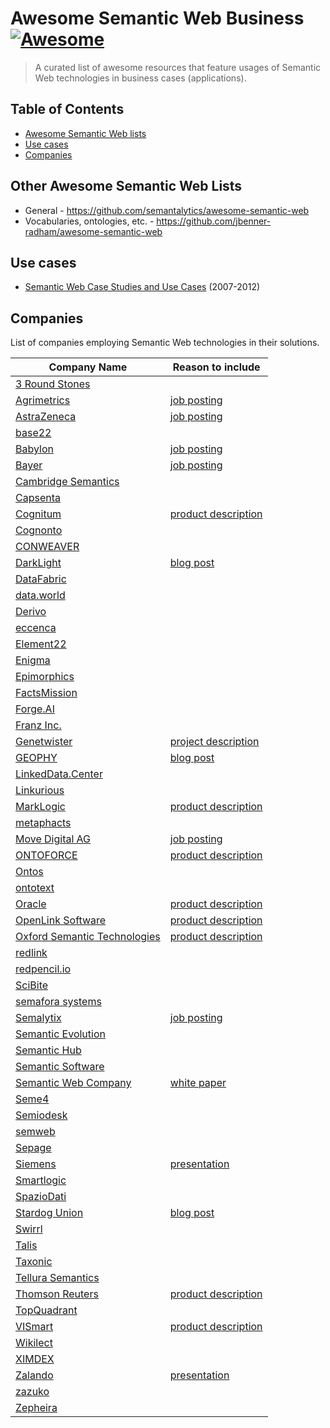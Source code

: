 # Awesome Semantic Web Business [![Awesome](https://awesome.re/badge.svg)](https://awesome.re)

> A curated list of awesome resources that feature usages of Semantic Web technologies in business cases (applications).

## Table of Contents

- [Awesome Semantic Web lists](#awesome-semantic-web-lists)
- [Use cases](#use-cases)
- [Companies](#companies)

## Other Awesome Semantic Web Lists

- General - https://github.com/semantalytics/awesome-semantic-web
- Vocabularies, ontologies, etc. - https://github.com/jbenner-radham/awesome-semantic-web

## Use cases

- [Semantic Web Case Studies and Use Cases](https://www.w3.org/2001/sw/sweo/public/UseCases/) (2007-2012)

## Companies

List of companies employing Semantic Web technologies in their solutions.

Company Name                             | Reason to include 
-----------------------------------------|-------------------
[3 Round Stones](http://3roundstones.com) |
[Agrimetrics](https://agrimetrics.co.uk) | [job posting](https://web.archive.org/web/20190320203317/https://agrimetrics.co.uk/careers/semantic-web-linked-data-scientist-at-agrimetrics)
[AstraZeneca](https://www.astrazeneca.com/) | [job posting](http://web.archive.org/web/20190503084905/https://job-search.astrazeneca.com/job/cambridge/informatician-astrazeneca-r-and-d-disease-knowledge-graph-team/7684/11393491)
[base22](http://base22.com) |
[Babylon](https://www.babylonhealth.com/) | [job posting](https://web.archive.org/web/20190503083427/https://jobs.lever.co/babylonhealth/cd7b6b1e-7efe-4f16-9d5d-0148d18af31d)
[Bayer](https://www.bayer.com/) | [job posting](https://web.archive.org/web/20190507183607/https://karriere.bayer.de/job/Computational-Scientist-m-f-d--SF40783_en_US.html)
[Cambridge Semantics](https://www.cambridgesemantics.com) |
[Capsenta](https://capsenta.com) |
[Cognitum](https://www.cognitum.eu/) | [product description](https://www.cognitum.eu/semantics/Tools/SparqlExcelTools.aspx)
[Cognonto](http://cognonto.com) |
[CONWEAVER](https://www.conweaver.com) |
[DarkLight](https://www.darklight.ai) | [blog post](https://www.darklight.ai/blog/artificial-intelligence-belief-propagation-with-a-common-object-model)
[DataFabric](http://datafabric.cc) |
[data.world](https://data.world) |
[Derivo](http://derivo.de) |
[eccenca](https://www.eccenca.com) |
[Element22](http://www.element-22.com/) |
[Enigma](https://www.enigma.com) |
[Epimorphics](https://www.epimorphics.com) |
[FactsMission](https://factsmission.com) |
[Forge.AI](https://www.forge.ai) |
[Franz Inc.](https://franz.com/) |
[Genetwister](https://www.genetwister.nl) | [project description](https://www.genetwister.nl/projecten/semantic-web)
[GEOPHY](https://geophy.com) | [blog post](https://medium.com/geophy-hq/performing-geospatial-queries-at-scale-7b64795d7704)
[LinkedData.Center](http://linkeddata.center) |
[Linkurious](https://linkurio.us) |
[MarkLogic](https://www.marklogic.com/) | [product description](https://cdn1.marklogic.com/wp-content/uploads/2018/01/Semantics-Datasheet.pdf)
[metaphacts](http://metaphacts.com) |
[Move Digital AG](https://www.movedigital.ch) | [job posting](http://web.archive.org/web/20190329184427/https://www.movedigital.ch/en/careers/ontology-engineer/)
[ONTOFORCE](https://www.ontoforce.com) | [product description](https://www.ontoforce.com/technology)
[Ontos](http://ontos.com) |
[ontotext](https://ontotext.com) |
[Oracle](https://www.oracle.com) | [product description](https://www.oracle.com/technetwork/database/options/spatialandgraph/overview/rdfsemantic-graph-1902016.html)
[OpenLink Software](https://www.openlinksw.com/) | [product description](https://virtuoso.openlinksw.com/)
[Oxford Semantic Technologies](https://www.oxfordsemantic.tech) | [product description](https://www.oxfordsemantic.tech/product)
[redlink](https://redlink.co) |
[redpencil.io](https://redpencil.io/) |
[SciBite](https://www.scibite.com/) |
[semafora systems](www.semafora-systems.com) |
[Semalytix](https://semalytix.com) | [job posting](http://web.archive.org/web/20190329184531/https://www.semalytix.com/wp-content/uploads/2019/01/jobs_software_developer_with_graph_affinity.pdf)
[Semantic Evolution](http://www.semantic-evolution.com) |
[Semantic Hub](http://www.semantic-hub.com/) |
[Semantic Software](http://semanticsoftware.com) |
[Semantic Web Company](https://semantic-web.com) | [white paper](https://www.poolparty.biz/wp-content/uploads/2017/08/IDC_Paper_How_Semantic_Technologies_Steer_Cognitive_Applications.pdf)
[Seme4](http://www.seme4.com) |
[Semiodesk](https://www.semiodesk.com) |
[semweb](https://semweb.ch) |
[Sepage](https://www.sepage.fr) |
[Siemens](https://www.siemens.com) | [presentation](https://indico.cern.ch/event/669648/contributions/2838194/attachments/1581790/2499984/CERN_Open_Lab_Technical_Workshop_-_SIEMENS_AG_-_FISHKIN_-_11-01-2018.pdf)
[Smartlogic](https://www.smartlogic.com) |
[SpazioDati](https://www.spaziodati.eu) |
[Stardog Union](https://www.stardog.com) | [blog post](https://www.stardog.com/blog/nasas-knowledge-graph/)
[Swirrl](http://www.swirrl.com) |
[Talis](https://talis.com) |
[Taxonic](https://www.taxonic.com) |
[Tellura Semantics](http://tellurasemantics.com) |
[Thomson Reuters](https://www.thomsonreuters.com) | [product description](https://permid.org/)
[TopQuadrant](https://www.topquadrant.com) |
[VISmart](http://vismart.biz) | [product description](http://ontodia.org/)
[Wikilect](https://wikilect.ru/) |
[XIMDEX](http://www.ximdex.com) |
[Zalando](http://www.zalando.com/) | [presentation](https://www.youtube.com/watch?v=1cQEWVxCJUk&list=PLxzIV5KV6zVWpidIfuuwaZzeFJFKvF0MC&index=10)
[zazuko](http://www.zazuko.com) |
[Zepheira](https://zepheira.com) |
